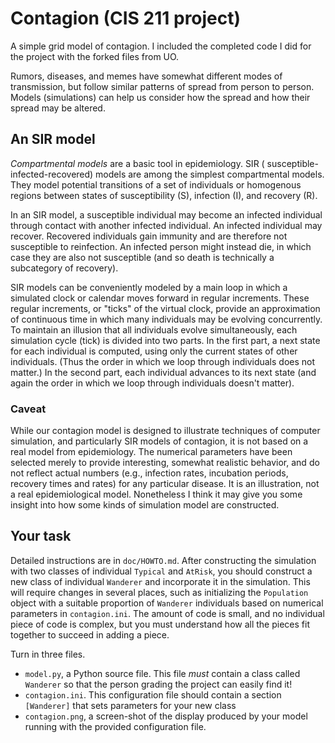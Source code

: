 # Contagion (CIS 211 project)

A simple grid model of contagion. 
I included the completed code I did for the project with the forked files from UO.

Rumors, diseases, and memes have somewhat different modes of
transmission, but follow similar patterns of spread from person to
person. Models (simulations) can help us consider how the spread and how
their spread may be altered.

## An SIR model

*Compartmental models* are a basic tool in epidemiology. SIR (
susceptible-infected-recovered) models are among the simplest
compartmental models. They model potential transitions of a set of
individuals or homogenous regions between states of susceptibility (S),
infection (I), and recovery (R).

In an SIR model, a susceptible individual may become an infected
individual through contact with another infected individual. An infected
individual may recover. Recovered individuals gain immunity and are
therefore not susceptible to reinfection. An infected person might
instead die, in which case they are also not susceptible (and so death
is technically a subcategory of recovery).

SIR models can be conveniently modeled by a main loop in which a
simulated clock or calendar moves forward in regular increments. These
regular increments, or "ticks" of the virtual clock, provide an
approximation of continuous time in which many individuals may be
evolving concurrently. To maintain an illusion that all individuals
evolve simultaneously, each simulation cycle (tick) is divided into two
parts. In the first part, a next state for each individual is computed,
using only the current states of other individuals.  (Thus the order in
which we loop through individuals does not matter.)  In the second part,
each individual advances to its next state (and again the order in which
we loop through individuals doesn't matter).

### Caveat

While our contagion model is designed to illustrate techniques of
computer simulation, and particularly SIR models of contagion, it is not
based on a real model from epidemiology. The numerical parameters have
been selected merely to provide interesting, somewhat realistic
behavior, and do not reflect actual numbers (e.g., infection rates,
incubation periods, recovery times and rates) for any particular
disease. It is an illustration, not a real epidemiological model.
Nonetheless I think it may give you some insight into how some kinds of
simulation model are constructed.

## Your task

Detailed instructions are in `doc/HOWTO.md`. After constructing the
simulation with two classes of individual `Typical` and `AtRisk`, you
should construct a new class of individual `Wanderer`
and incorporate it in the simulation. This will require changes in
several places, such as initializing the
`Population` object with a suitable proportion of `Wanderer` individuals
based on numerical parameters in `contagion.ini`. The amount of code is
small, and no individual piece of code is complex, but you must
understand how all the pieces fit together to succeed in adding a piece.

Turn in three files. 

* `model.py`, a Python source file. This file *must* contain a class
  called `Wanderer` so that the person grading the project can
  easily find it!
* `contagion.ini`. This configuration file should contain a section
   `[Wanderer]` that sets parameters for your new class
* `contagion.png`, a screen-shot of the display produced by your model
   running with the provided configuration file. 

